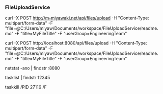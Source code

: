### FileUploadService

  curl -X POST http://m-miyawaki.net/api/files/upload -H "Content-Type: multipart/form-data" -F "file=@C:/Users/miyaw/Documents/workspace/FileUploadService/readme.md" -F "title=MyFileTitle" -F "userGroup=EngineeringTeam"
  
curl -X POST http://localhost:8080/api/files/upload -H "Content-Type: multipart/form-data" -F "file=@C:/Users/miyaw/Documents/workspace/FileUploadService/readme.md" -F "title=MyFileTitle" -F "userGroup=EngineeringTeam"
  
  netstat -ano | findstr :8080
  
  
  tasklist | findstr 12345
  
  
  taskkill /PID 27116 /F
  